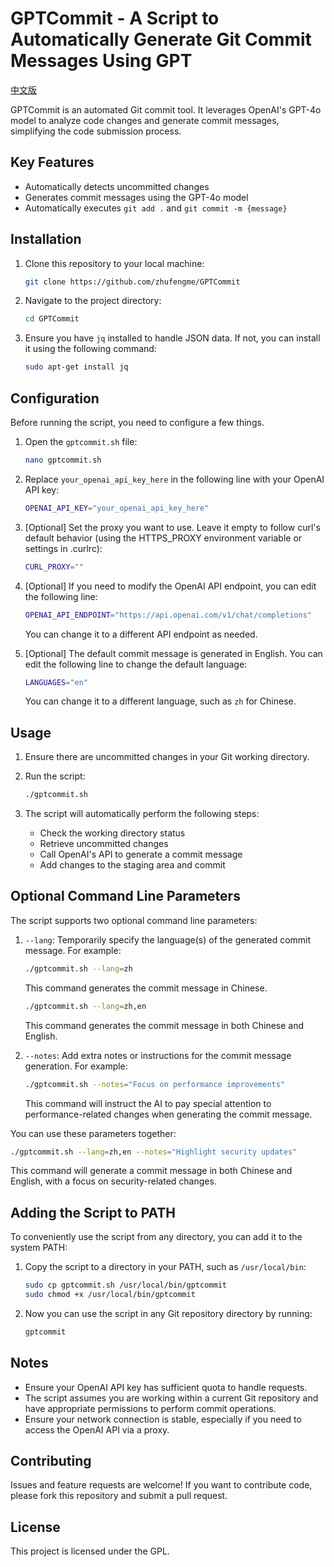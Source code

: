# GPTCommit - A Script to Automatically Generate Git Commit Messages Using GPT

[中文版](README_zh.md)

GPTCommit is an automated Git commit tool. It leverages OpenAI's GPT-4o model to analyze code changes and generate commit messages, simplifying the code submission process.

## Key Features

- Automatically detects uncommitted changes
- Generates commit messages using the GPT-4o model
- Automatically executes `git add .` and `git commit -m {message}`

## Installation

1. Clone this repository to your local machine:

    ```bash
    git clone https://github.com/zhufengme/GPTCommit
    ```

2. Navigate to the project directory:

    ```bash
    cd GPTCommit
    ```

3. Ensure you have `jq` installed to handle JSON data. If not, you can install it using the following command:

    ```bash
    sudo apt-get install jq
    ```

## Configuration

Before running the script, you need to configure a few things.

1. Open the `gptcommit.sh` file:

    ```bash
    nano gptcommit.sh
    ```

2. Replace `your_openai_api_key_here` in the following line with your OpenAI API key:

    ```bash
    OPENAI_API_KEY="your_openai_api_key_here"
    ```

3. [Optional] Set the proxy you want to use. Leave it empty to follow curl's default behavior (using the HTTPS_PROXY environment variable or settings in .curlrc):

    ```bash
    CURL_PROXY=""
    ```

4. [Optional] If you need to modify the OpenAI API endpoint, you can edit the following line:

    ```bash
    OPENAI_API_ENDPOINT="https://api.openai.com/v1/chat/completions"
    ```

    You can change it to a different API endpoint as needed.

5. [Optional] The default commit message is generated in English. You can edit the following line to change the default language:

    ```bash
    LANGUAGES="en"
    ```

    You can change it to a different language, such as `zh` for Chinese.

## Usage

1. Ensure there are uncommitted changes in your Git working directory.

2. Run the script:

    ```bash
    ./gptcommit.sh
    ```

3. The script will automatically perform the following steps:
    - Check the working directory status
    - Retrieve uncommitted changes
    - Call OpenAI's API to generate a commit message
    - Add changes to the staging area and commit

## Optional Command Line Parameters

The script supports two optional command line parameters:

1. `--lang`: Temporarily specify the language(s) of the generated commit message. For example:

   ```bash
   ./gptcommit.sh --lang=zh
   ```

   This command generates the commit message in Chinese.

   ```bash
   ./gptcommit.sh --lang=zh,en
   ```

   This command generates the commit message in both Chinese and English.

2. `--notes`: Add extra notes or instructions for the commit message generation. For example:

   ```bash
   ./gptcommit.sh --notes="Focus on performance improvements"
   ```

   This command will instruct the AI to pay special attention to performance-related changes when generating the commit message.

You can use these parameters together:

```bash
./gptcommit.sh --lang=zh,en --notes="Highlight security updates"
```

This command will generate a commit message in both Chinese and English, with a focus on security-related changes.

## Adding the Script to PATH

To conveniently use the script from any directory, you can add it to the system PATH:

1. Copy the script to a directory in your PATH, such as `/usr/local/bin`:

    ```bash
    sudo cp gptcommit.sh /usr/local/bin/gptcommit
    sudo chmod +x /usr/local/bin/gptcommit
    ```

2. Now you can use the script in any Git repository directory by running:

    ```bash
    gptcommit
    ```

## Notes

- Ensure your OpenAI API key has sufficient quota to handle requests.
- The script assumes you are working within a current Git repository and have appropriate permissions to perform commit operations.
- Ensure your network connection is stable, especially if you need to access the OpenAI API via a proxy.

## Contributing

Issues and feature requests are welcome! If you want to contribute code, please fork this repository and submit a pull request.

## License

This project is licensed under the GPL.
